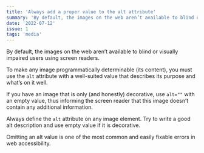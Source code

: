 ```yaml
---
title: 'Always add a proper value to the alt attribute'
summary: 'By default, the images on the web aren’t available to blind or visually impaired users using screen readers.'
date: '2022-07-12'
issue: 1
tags: 'media'
---
```

By default, the images on the web aren’t available to blind or visually impaired users using screen readers.

To make any image programmatically determinable (its content), you must use the `alt` attribute with a well-suited value that describes its purpose and what’s on it well.

If you have an image that is only (and honestly) decorative, use `alt=""` with an empty value, thus informing the screen reader that this image doesn’t contain any additional information.

Always define the `alt` attribute on any image element. Try to write a good alt description and use empty value if it is decorative.

Omitting an alt value is one of the most common and easily fixable errors in web accessibility.
